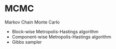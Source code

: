 # MCMC
Markov Chain Monte Carlo
- Block-wise Metropolis-Hastings algorithm
- Component-wise Metropolis-Hastings algorithm
- Gibbs sampler